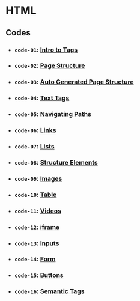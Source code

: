 # HTML

## Codes

- ### `code-01`: [Intro to Tags](https://github.com/dev-paulaabro/dev-lectures/tree/main/lecture-01/code-01)
- ### `code-02`: [Page Structure](https://github.com/dev-paulaabro/dev-lectures/tree/main/lecture-01/code-02)
- ### `code-03`: [Auto Generated Page Structure](https://github.com/dev-paulaabro/dev-lectures/tree/main/lecture-01/code-03)
- ### `code-04`: [Text Tags](https://github.com/dev-paulaabro/dev-lectures/tree/main/lecture-01/code-04)
- ### `code-05`: [Navigating Paths](https://github.com/dev-paulaabro/dev-lectures/tree/main/lecture-01/code-05)
- ### `code-06`: [Links](https://github.com/dev-paulaabro/dev-lectures/tree/main/lecture-01/code-06)
- ### `code-07`: [Lists](https://github.com/dev-paulaabro/dev-lectures/tree/main/lecture-01/code-07)
- ### `code-08`: [Structure Elements](https://github.com/dev-paulaabro/dev-lectures/tree/main/lecture-01/code-08)
- ### `code-09`: [Images](https://github.com/dev-paulaabro/dev-lectures/tree/main/lecture-01/code-09)
- ### `code-10`: [Table](https://github.com/dev-paulaabro/dev-lectures/tree/main/lecture-01/code-10)
- ### `code-11`: [Videos](https://github.com/dev-paulaabro/dev-lectures/tree/main/lecture-01/code-11)
- ### `code-12`: [iframe](https://github.com/dev-paulaabro/dev-lectures/tree/main/lecture-01/code-12)
- ### `code-13`: [Inputs](https://github.com/dev-paulaabro/dev-lectures/tree/main/lecture-01/code-13)
- ### `code-14`: [Form](https://github.com/dev-paulaabro/dev-lectures/tree/main/lecture-01/code-14)
- ### `code-15`: [Buttons](https://github.com/dev-paulaabro/dev-lectures/tree/main/lecture-01/code-15)
- ### `code-16`: [Semantic Tags](https://github.com/dev-paulaabro/dev-lectures/tree/main/lecture-01/code-16)
